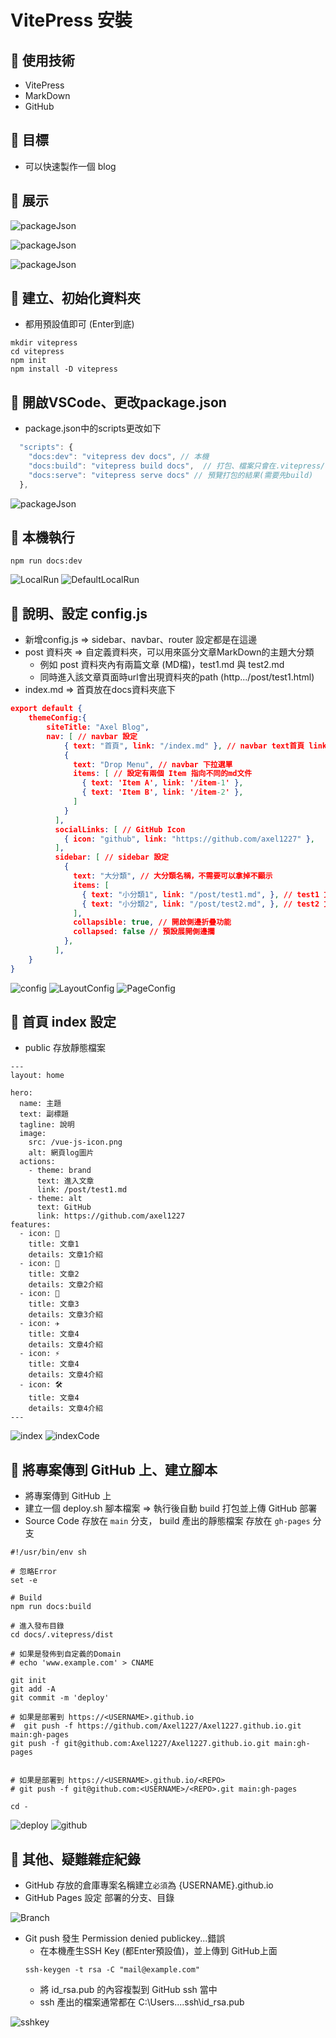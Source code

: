 # VitePress 安裝

## :pushpin: 使用技術
- VitePress
- MarkDown
- GitHub

## :clap: 目標
- 可以快速製作一個 blog 

## :herb: 展示

![packageJson](/public/vitepress/ShowGif.gif)
<br>

![packageJson](/public/vitepress/ShowIndex.jpg)
<br>

![packageJson](/public/vitepress/ShowTest1.jpg)



## :pushpin: 建立、初始化資料夾
- 都用預設值即可 (Enter到底)
``` shell
mkdir vitepress
cd vitepress
npm init
npm install -D vitepress
```

## :pushpin: 開啟VSCode、更改package.json
- package.json中的scripts更改如下
``` js
  "scripts": {
    "docs:dev": "vitepress dev docs", // 本機
    "docs:build": "vitepress build docs",  // 打包、檔案只會在.vitepress/dist
    "docs:serve": "vitepress serve docs" // 預覽打包的結果(需要先build)
  },

```
![packageJson](/public/vitepress/packageJson.jpg)


## :pushpin: 本機執行
``` shell
npm run docs:dev
```
![LocalRun](/public/vitepress/LocalRun.jpg)
![DefaultLocalRun](/public/vitepress/DefaultLocalRun.jpg)

## :pushpin: 說明、設定 config.js
- 新增config.js => sidebar、navbar、router 設定都是在這邊
- post 資料夾 => 自定義資料夾，可以用來區分文章MarkDown的主題大分類
    - 例如 post 資料夾內有兩篇文章 (MD檔)，test1.md 與 test2.md
    - 同時進入該文章頁面時url會出現資料夾的path (http.../post/test1.html)
- index.md => 首頁放在docs資料夾底下
``` json
export default {
    themeConfig:{
        siteTitle: "Axel Blog", 
        nav: [ // navbar 設定
            { text: "首頁", link: "/index.md" }, // navbar text首頁 link到index.md文件
            {
              text: "Drop Menu", // navbar 下拉選單
              items: [ // 設定有兩個 Item 指向不同的md文件
                { text: 'Item A', link: '/item-1' },
                { text: 'Item B', link: '/item-2' },
              ]
            }
          ],
          socialLinks: [ // GitHub Icon
            { icon: "github", link: "https://github.com/axel1227" },
          ],
          sidebar: [ // sidebar 設定
            {
              text: "大分類", // 大分類名稱，不需要可以拿掉不顯示
              items: [
                { text: "小分類1", link: "/post/test1.md", }, // test1 文章
                { text: "小分類2", link: "/post/test2.md", }, // test2 文章
              ],
              collapsible: true, // 開啟側邊折疊功能
              collapsed: false // 預設展開側邊攔
            },
          ],
    }
}
```
![config](/public/vitepress/config.jpg)
![LayoutConfig](/public/vitepress/LayoutConfig.jpg)
![PageConfig](/public/vitepress/PageConfig.jpg)

## :pushpin: 首頁 index 設定

- public 存放靜態檔案

```
---
layout: home

hero:
  name: 主題
  text: 副標題
  tagline: 說明
  image:
    src: /vue-js-icon.png
    alt: 網頁log圖片
  actions:
    - theme: brand
      text: 進入文章
      link: /post/test1.md
    - theme: alt
      text: GitHub
      link: https://github.com/axel1227
features:
  - icon: 🔨
    title: 文章1
    details: 文章1介紹
  - icon: 🖖
    title: 文章2
    details: 文章2介紹
  - icon: 🧩
    title: 文章3
    details: 文章3介紹
  - icon: ✈️
    title: 文章4
    details: 文章4介紹
  - icon: ⚡️
    title: 文章4
    details: 文章4介紹
  - icon: 🛠️
    title: 文章4
    details: 文章4介紹        
---

```
![index](/public/vitepress/index.jpg)
![indexCode](/public/vitepress/indexCode.jpg)

## :pushpin: 將專案傳到 GitHub 上、建立腳本
- 將專案傳到 GitHub 上
- 建立一個 deploy.sh 腳本檔案 => 執行後自動 build 打包並上傳 GitHub 部署
- Source Code 存放在 `main` 分支， build 產出的靜態檔案 存放在 `gh-pages` 分支

``` shell
#!/usr/bin/env sh

# 忽略Error
set -e

# Build
npm run docs:build

# 進入發布目錄
cd docs/.vitepress/dist

# 如果是發佈到自定義的Domain
# echo 'www.example.com' > CNAME

git init
git add -A
git commit -m 'deploy'

# 如果是部署到 https://<USERNAME>.github.io
#  git push -f https://github.com/Axel1227/Axel1227.github.io.git main:gh-pages
git push -f git@github.com:Axel1227/Axel1227.github.io.git main:gh-pages


# 如果是部署到 https://<USERNAME>.github.io/<REPO>
# git push -f git@github.com:<USERNAME>/<REPO>.git main:gh-pages

cd -
```

![deploy](/public/vitepress/deploy.jpg)
![github](/public/vitepress/github.jpg)

## :pushpin: 其他、疑難雜症紀錄
- GitHub 存放的倉庫專案名稱建立`必須`為 {USERNAME}.github.io
- GitHub Pages 設定 部署的分支、目錄

![Branch](/public/vitepress/Branch.jpg)


- Git push 發生 Permission denied publickey...錯誤
    - 在本機產生SSH Key (都Enter預設值)，並上傳到 GitHub上面
    ```
    ssh-keygen -t rsa -C "mail@example.com"
    ```
    - 將 id_rsa.pub 的內容複製到 GitHub ssh 當中
    - ssh 產出的檔案通常都在 C:\Users\...\.ssh\id_rsa.pub

![sshkey](/public/vitepress/sshkey.jpg)

